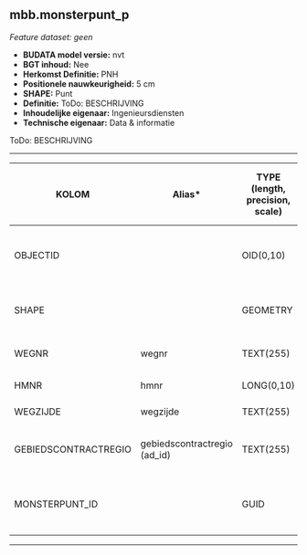 ## mbb.monsterpunt_p
*Feature dataset: geen*


* __BUDATA model versie:__ nvt
* __BGT inhoud:__ Nee
* __Herkomst Definitie:__ PNH
* __Positionele nauwkeurigheid:__ 5 cm
* __SHAPE:__ Punt
* __Definitie:__ ToDo: BESCHRIJVING
* __Inhoudelijke eigenaar:__ Ingenieursdiensten
* __Technische eigenaar:__ Data & informatie

ToDo: BESCHRIJVING
***



|KOLOM                               |Alias*                             |TYPE (length, precision, scale)               |DEFINITIE (oorsprong; beschrijving; keuzelijst; nullable; default)|
|------                              |----                              |-----                                          |----
|OBJECTID                            |                                  |OID(0,10)                                      |PNH; Intern ArcGIS Identificatienummer, aangemaakt door ArcGIS; ; Nullable: False; Default: None|
|SHAPE                               |                                  |GEOMETRY                                       |PNH; Geometrie, aangemaakt door ArcGIS; ; Nullable: True; Default: None|
|WEGNR                               |wegnr                             |TEXT(255)                                      |PNH; Wegnummer; ; Nullable: True; Default: None|
|HMNR                                |hmnr                              |LONG(0,10)                                     |PNH; ; ; Nullable: True; Default: None|
|WEGZIJDE                            |wegzijde                          |TEXT(255)                                      |PNH; ; ; Nullable: True; Default: None|
|GEBIEDSCONTRACTREGIO                |gebiedscontractregio (ad_id)      |TEXT(255)                                      |PNH; AD id van de gebiedscontractregio; ; Nullable: True; Default: None|
|MONSTERPUNT_ID                      |                                  |GUID                                           |PNH; Identificatienummer van het monsterpunt; ; Nullable: False; Default: None|
***

